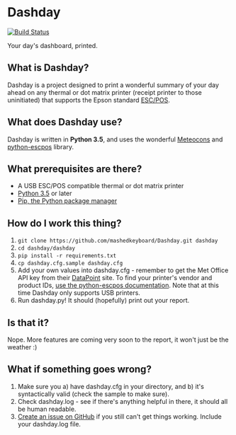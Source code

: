 # Dashday
[![Build Status](https://travis-ci.org/mashedkeyboard/Dashday.svg?branch=master)](https://travis-ci.org/mashedkeyboard/Dashday)

Your day's dashboard, printed.

## What is Dashday?
Dashday is a project designed to print a wonderful summary of your day ahead on any thermal or dot matrix printer (receipt printer to those uninitiated) that supports the Epson standard [ESC/POS](https://reference.epson-biz.com/modules/ref_escpos/index.php?content_id=2).

## What does Dashday use?
Dashday is written in **Python 3.5**, and uses the wonderful [Meteocons](http://www.alessioatzeni.com/meteocons/) and [python-escpos](https://github.com/python-escpos/python-escpos) library.

## What prerequisites are there?
* A USB ESC/POS compatible thermal or dot matrix printer
* [Python 3.5](https://www.python.org/downloads/) or later
* [Pip, the Python package manager](https://pip.pypa.io/en/stable/installing/)

## How do I work this thing?
1. `git clone https://github.com/mashedkeyboard/Dashday.git dashday`
2. `cd dashday/dashday`
3. `pip install -r requirements.txt`
4. `cp dashday.cfg.sample dashday.cfg`
5. Add your own values into dashday.cfg - remember to get the Met Office API key from their [DataPoint](www.metoffice.gov.uk/datapoint) site. To find your printer's vendor and product IDs, [use the python-escpos documentation](https://python-escpos.readthedocs.io/en/latest/user/usage.html#usb-printer). Note that at this time Dashday only supports USB printers.
6. Run dashday.py! It should (hopefully) print out your report.

## Is that it?
Nope. More features are coming very soon to the report, it won't just be the weather :)

## What if something goes wrong?
1. Make sure you a) have dashday.cfg in your directory, and b) it's syntactically valid (check the sample to make sure).
2. Check dashday.log - see if there's anything helpful in there, it should all be human readable.
3. [Create an issue on GitHub](https://github.com/mashedkeyboard/Dashday/issues) if you still can't get things working. Include your dashday.log file.
